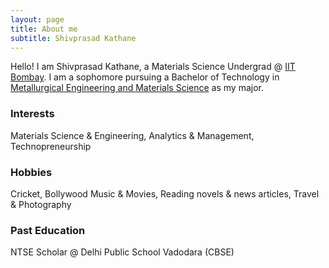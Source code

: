 ```yaml
---
layout: page
title: About me
subtitle: Shivprasad Kathane
---
```


Hello! I am Shivprasad Kathane, a Materials Science Undergrad @ [IIT Bombay](http://www.iitb.ac.in). I am a sophomore pursuing a Bachelor of Technology in [Metallurgical Engineering and Materials Science](http://www.iitb.ac.in/mems/en) as my major.

### Interests
Materials Science & Engineering, Analytics & Management, Technopreneurship

### Hobbies
Cricket, Bollywood Music & Movies, Reading novels & news articles, Travel & Photography

### Past Education
NTSE Scholar @ Delhi Public School Vadodara (CBSE)
